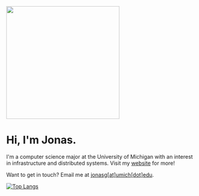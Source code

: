 <img src="https://i.redd.it/yfqlq8g8nyt71.jpg" width="300" />

# Hi, I'm Jonas.

I'm a computer science major at the University of Michigan with an interest in infrastructure and distributed systems. Visit my [website](https://jonasiwnl.github.io) for more!

Want to get in touch? Email me at [jonasg\[at\]umich\[dot\]edu](mailto:jonasg@umich.edu).

[![Top Langs](https://github-readme-stats.vercel.app/api/top-langs/?username=jonasiwnl&layout=compact&theme=dracula)](https://github.com/anuraghazra/github-readme-stats)
